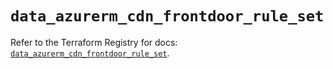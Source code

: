 # `data_azurerm_cdn_frontdoor_rule_set`

Refer to the Terraform Registry for docs: [`data_azurerm_cdn_frontdoor_rule_set`](https://registry.terraform.io/providers/hashicorp/azurerm/4.37.0/docs/data-sources/cdn_frontdoor_rule_set).
